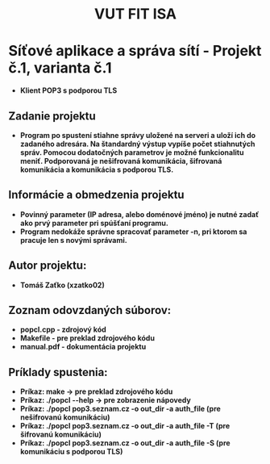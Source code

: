 <div align="center">
    <h1>VUT FIT ISA</h1>
</div>

# Síťové aplikace a správa sítí - Projekt č.1, varianta č.1
* **Klient POP3 s podporou TLS**

## Zadanie projektu
* **Program po spustení stiahne správy uložené na serveri a uloží ich do zadaného adresára. Na štandardný výstup vypíše počet stiahnutých správ. Pomocou dodatočných parametrov je možné funkcionalitu meniť. Podporovaná je nešifrovaná komunikácia, šifrovaná komunikácia a komunikácia s podporou TLS.**

## Informácie a obmedzenia projektu
* **Povinný parameter <server> (IP adresa, alebo doménové jméno) je nutné zadať ako prvý parameter pri spúšťaní programu.**
* **Program nedokáže správne spracovať parameter -n, pri ktorom sa pracuje len s novými správami.**

## Autor projektu:
* **Tomáš Zaťko (xzatko02)**

## Zoznam odovzdaných súborov:
* **popcl.cpp - zdrojový kód**
* **Makefile - pre preklad zdrojového kódu**
* **manual.pdf - dokumentácia projektu**

## Príklady spustenia:
* **Príkaz: make    -> pre preklad zdrojového kódu**
* **Príkaz: ./popcl --help    -> pre zobrazenie nápovedy**
* **Príkaz: ./popcl pop3.seznam.cz -o out_dir -a auth_file (pre nešifrovanú komunikáciu)**
* **Príkaz: ./popcl pop3.seznam.cz -o out_dir -a auth_file -T (pre šifrovanú komunikáciu)**
* **Príkaz: ./popcl pop3.seznam.cz -o out_dir -a auth_file -S (pre komunikáciu s podporou TLS)**
